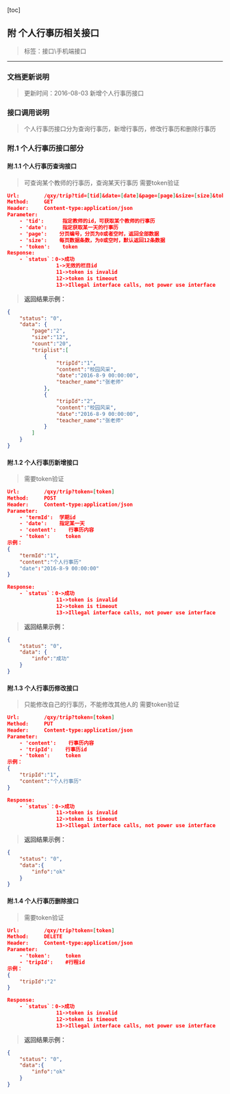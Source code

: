 [toc]

## 附 个人行事历相关接口

>标签：接口\手机端接口

---
###  文档更新说明
> 更新时间：2016-08-03
> 新增个人行事历接口

###  接口调用说明
>个人行事历接口分为查询行事历，新增行事历，修改行事历和删除行事历


### 附.1 个人行事历接口部分
#### 附.1.1 个人行事历查询接口
>可查询某个教师的行事历，查询某天行事历
>需要token验证
``` json
Url:        /qxy/trip?tid=[tid]&date=[date]&page=[page]&size=[size]&token=[token]
Method:     GET
Header:     Content-type:application/json
Parameter:
    - 'tid':      指定教师的id，可获取某个教师的行事历
    - 'date':     指定获取某一天的行事历
    - 'page':    分页编号，分页为0或者空时，返回全部数据
    - 'size':    每页数据条数，为0或空时，默认返回12条数据
    - 'token':    token
Response:
    - `status`：0->成功
                1->无效的栏目id
                11->token is invalid
                12->token is timeout
                13->Illegal interface calls, not power use interface
```

> **返回结果示例：**

``` json
{
    "status": "0",
    "data": {
        "page":"2",
        "size":"12",
        "count":"20",
        "triplist":[
            {
                "tripId":"1",
                "content":"校园风采",              
                "date":"2016-8-9 00:00:00",            
                "teacher_name":"张老师"
            },
            {
				"tripId":"2",
                "content":"校园风采",              
                "date":"2016-8-9 00:00:00",            
                "teacher_name":"张老师"
            }
        ]
    }
}
```



#### 附.1.2 个人行事历新增接口

>需要token验证
``` json
Url:        /qxy/trip?token=[token]
Method:     POST
Header:     Content-type:application/json
Parameter:
    - 'termId':  学期id
    - 'date':    指定某一天
	- 'content':    行事历内容
    - 'token':     token
示例：
{
	"termId":"1",
	"content":"个人行事历"
	"date":"2016-8-9 00:00:00"
}

Response:
    - `status`：0->成功
                11->token is invalid
                12->token is timeout
                13->Illegal interface calls, not power use interface
```

> **返回结果示例：**

``` json
{
    "status": "0",
    "data": {
        "info":"成功"
    }
}
```

#### 附.1.3 个人行事历修改接口
>只能修改自己的行事历，不能修改其他人的
>需要token验证
``` json
Url:        /qxy/trip?token=[token]
Method:     PUT
Header:     Content-type:application/json
Parameter:
    - 'content':    行事历内容
    - 'tripId':    行事历id
    - 'token':     token
示例：
{
	"tripId":"1",               
	"content":"个人行事历"   
}

Response:
    - `status`：0->成功
                11->token is invalid
                12->token is timeout
                13->Illegal interface calls, not power use interface
```

> **返回结果示例：**

``` json
{
    "status": "0",
	"data":{
		"info":"ok"
	}
}
```



#### 附.1.4 个人行事历删除接口
>需要token验证
``` json
Url:        /qxy/trip?token=[token]
Method:     DELETE
Header:     Content-type:application/json
Parameter:
    - 'token':     token
    - 'tripId':    #行程id
示例：
{
	"tripId":"2"
}

Response:
    - `status`：0->成功
                11->token is invalid
                12->token is timeout
                13->Illegal interface calls, not power use interface
```

> **返回结果示例：**

``` json
{
    "status": "0",
	"data":{
		"info":"ok"
	}
}
```
